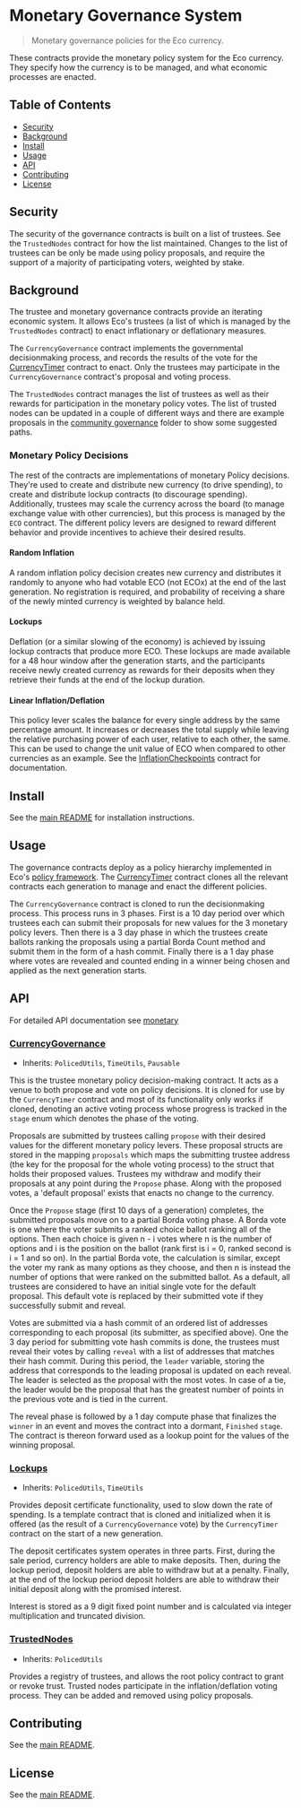 # Monetary Governance System

> Monetary governance policies for the Eco currency.

These contracts provide the monetary policy system for the Eco currency. They specify how the currency is to be managed, and what economic processes are enacted.

## Table of Contents

- [Security](#security)
- [Background](#background)
- [Install](#install)
- [Usage](#usage)
- [API](#api)
- [Contributing](#contributing)
- [License](#license)

## Security

The security of the governance contracts is built on a list of trustees. See the `TrustedNodes` contract for how the list maintained. Changes to the list of trustees can be only be made using policy proposals, and require the support of a majority of participating voters, weighted by stake.

## Background

The trustee and monetary governance contracts provide an iterating economic system. It allows Eco's trustees (a list of which is managed by the `TrustedNodes` contract) to enact inflationary or deflationary measures.

The `CurrencyGovernance` contract implements the governmental decisionmaking process, and records the results of the vote for the [CurrencyTimer](../README.md#currencytimer) contract to enact. Only the trustees may participate in the `CurrencyGovernance` contract's proposal and voting process.

The `TrustedNodes` contract manages the list of trustees as well as their rewards for participation in the monetary policy votes. The list of trusted nodes can be updated in a couple of different ways and there are example proposals in the [community governance](../community/) folder to show some suggested paths.

### Monetary Policy Decisions

The rest of the contracts are implementations of monetary Policy decisions. They're used to create and distribute new currency (to drive spending), to create and distribute lockup contracts (to discourage spending). Additionally, trustees may scale the currency across the board (to manage exchange value with other currencies), but this process is managed by the `ECO` contract. The different policy levers are designed to reward different behavior and provide incentives to achieve their desired results.

#### Random Inflation

A random inflation policy decision creates new currency and distributes it randomly to anyone who had votable ECO (not ECOx) at the end of the last generation. No registration is required, and probability of receiving a share of the newly minted currency is weighted by balance held.

#### Lockups

Deflation (or a similar slowing of the economy) is achieved by issuing lockup contracts that produce more ECO. These lockups are made available for a 48 hour window after the generation starts, and the participants receive newly created currency as rewards for their deposits when they retrieve their funds at the end of the lockup duration.

#### Linear Inflation/Deflation

This policy lever scales the balance for every single address by the same percentage amount. It increases or decreases the total supply while leaving the relative purchasing power of each user, relative to each other, the same. This can be used to change the unit value of ECO when compared to other currencies as an example. See the [InflationCheckpoints](../../currency/README.md#inflationcheckpoints) contract for documentation.

## Install

See the [main README](../../../README.md) for installation instructions.

## Usage

The governance contracts deploy as a policy hierarchy implemented in Eco's [policy framework](../policy/README.md). The [CurrencyTimer](../README.md#currencytimer) contract clones all the relevant contracts each generation to manage and enact the different policies.

The `CurrencyGovernance` contract is cloned to run the decisionmaking process. This process runs in 3 phases. First is a 10 day period over which trustees each can submit their proposals for new values for the 3 monetary policy levers. Then there is a 3 day phase in which the trustees create ballots ranking the proposals using a partial Borda Count method and submit them in the form of a hash commit. Finally there is a 1 day phase where votes are revealed and counted ending in a winner being chosen and applied as the next generation starts.

## API

For detailed API documentation see [monetary](../../../docs/solidity/governance/monetary/)

### [CurrencyGovernance](../../../docs/solidity/governance/monetary/CurrencyGovernance.md)

- Inherits: `PolicedUtils`, `TimeUtils`, `Pausable`

This is the trustee monetary policy decision-making contract. It acts as a venue to both propose and vote on policy decisions. It is cloned for use by the `CurrencyTimer` contract and most of its functionality only works if cloned, denoting an active voting process whose progress is tracked in the `stage` enum which denotes the phase of the voting.

Proposals are submitted by trustees calling `propose` with their desired values for the different monetary policy levers. These proposal structs are stored in the mapping `proposals` which maps the submitting trustee address (the key for the proposal for the whole voting process) to the struct that holds their proposed values. Trustees my withdraw and modify their proposals at any point during the `Propose` phase. Along with the proposed votes, a 'default proposal' exists that enacts no change to the currency.

Once the `Propose` stage (first 10 days of a generation) completes, the submitted proposals move on to a partial Borda voting phase. A Borda vote is one where the voter submits a ranked choice ballot ranking all of the options. Then each choice is given n - i votes where n is the number of options and i is the position on the ballot (rank first is i = 0, ranked second is i = 1 and so on). In the partial Borda vote, the calculation is similar, except the voter my rank as many options as they choose, and then n is instead the number of options that were ranked on the submitted ballot. As a default, all trustees are considered to have an initial single vote for the default proposal. This default vote is replaced by their submitted vote if they successfully submit and reveal.

Votes are submitted via a hash commit of an ordered list of addresses corresponding to each proposal (its submitter, as specified above). One the 3 day period for submitting vote hash commits is done, the trustees must reveal their votes by calling `reveal` with a list of addresses that matches their hash commit. During this period, the `leader` variable, storing the address that corresponds to the leading proposal is updated on each reveal. The leader is selected as the proposal with the most votes. In case of a tie, the leader would be the proposal that has the greatest number of points in the previous vote and is tied in the current.

The reveal phase is followed by a 1 day compute phase that finalizes the `winner` in an event and moves the contract into a dormant, `Finished` `stage`. The contract is thereon forward used as a lookup point for the values of the winning proposal.

### [Lockups](../../../docs/solidity/governance/monetary/Lockups.md)

- Inherits: `PolicedUtils`, `TimeUtils`

Provides deposit certificate functionality, used to slow down the rate of spending. Is a template contract that is cloned and initialized when it is offered (as the result of a `CurrencyGovernance` vote) by the `CurrencyTimer` contract on the start of a new generation.

The deposit certificates system operates in three parts. First, during the sale period, currency holders are able to make deposits. Then, during the lockup period, deposit holders are able to withdraw but at a penalty. Finally, at the end of the lockup period deposit holders are able to withdraw their initial deposit along with the promised interest.

Interest is stored as a 9 digit fixed point number and is calculated via integer multiplication and truncated division.

### [TrustedNodes](../../../docs/solidity/governance/monetary/TrustedNodes.md)

- Inherits: `PolicedUtils`

Provides a registry of trustees, and allows the root policy contract to grant or revoke trust. Trusted nodes participate in the inflation/deflation voting process. They can be added and removed using policy proposals.

## Contributing

See the [main README](../../../README.md).

## License

See the [main README](../../../README.md).
